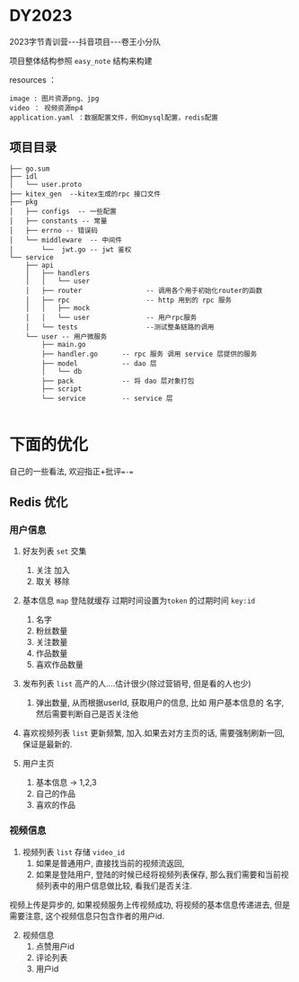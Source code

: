 # DY2023  

2023字节青训营---抖音项目---卷王小分队

项目整体结构参照 `easy_note` 结构来构建


resources ：

    image : 图片资源png、jpg
    video ： 视频资源mp4
    application.yaml ：数据配置文件，例如mysql配置，redis配置
## 项目目录
```
├── go.sum
├── idl
│   └── user.proto
├── kitex_gen  --kitex生成的rpc 接口文件
├── pkg        
│   ├── configs  -- 一些配置
│   ├── constants -- 常量
│   ├── errno -- 错误码
│   └── middleware  -- 中间件
│       └──  jwt.go -- jwt 鉴权
└── service 
    ├── api
    │   ├── handlers
    │   │   └── user
    │   ├── router                -- 调用各个用于初始化router的函数
    │   ├── rpc                   -- http 用到的 rpc 服务
    │   │   ├── mock
    │   │   └── user              -- 用户rpc服务
    │   └── tests                 --测试整条链路的调用
    └── user -- 用户微服务
        ├── main.go
        ├── handler.go      -- rpc 服务 调用 service 层提供的服务
        ├── model           -- dao 层
        │   └── db
        ├── pack            -- 将 dao 层对象打包
        ├── script
        └── service         -- service 层
 

```

# 下面的优化

自己的一些看法, 欢迎指正+批评`=-=`

## Redis 优化

### 用户信息

1. 好友列表 `set` 交集
   1. 关注 加入
   2. 取关 移除
2. 基本信息 `map` 登陆就缓存 过期时间设置为`token` 的过期时间 `key:id`
   1. 名字
   2. 粉丝数量
   3. 关注数量
   4. 作品数量
   5. 喜欢作品数量
3. 发布列表  `list` 高产的人....估计很少(除过营销号, 但是看的人也少)
   1. 弹出数量, 从而根据userId, 获取用户的信息, 比如 用户基本信息的 名字, 然后需要判断自己是否关注他
4. 喜欢视频列表 `list` 更新频繁, 加入.如果去对方主页的话, 需要强制刷新一回, 保证是最新的.

5. 用户主页
   1. 基本信息 -> 1,2,3
   2. 自己的作品
   3. 喜欢的作品

### 视频信息

1. 视频列表 `list` 存储 `video_id`
   1. 如果是普通用户, 直接找当前的视频流返回,
   2. 如果是登陆用户, 登陆的时候已经将视频列表保存, 那么我们需要和当前视频列表中的用户信息做比较, 看我们是否关注.

视频上传是异步的, 如果视频服务上传视频成功, 将视频的基本信息传递进去, 但是需要注意, 这个视频信息只包含作者的用户id.

2. 视频信息
   1. 点赞用户id
   2. 评论列表
   3. 用户id








